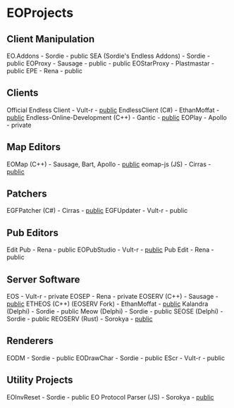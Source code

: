 # EOProjects
## Client Manipulation
EO.Addons - Sordie - public
SEA (Sordie's Endless Addons) - Sordie - public
EOProxy - Sausage - public - public
EOStarProxy - Plastmastar - public
EPE - Rena - public

## Clients
Official Endless Client - Vult-r - [public](https://endless-online.com)
EndlessClient (C#) - EthanMoffat - [public](https://github.com/ethanmoffat/endlessclient)
Endless-Online-Development (C++) - Gantic - [public](https://github.com/GanticsAntics/Endless-Online-Development)
EOPlay - Apollo - private

## Map Editors
EOMap (C++) - Sausage, Bart, Apollo - [public](https://eoserv.net/download)
eomap-js (JS) - Cirras - [public](https://github.com/Cirras/eomap-js)

## Patchers 
EGFPatcher (C#) - Cirras - [public](https://github.com/Cirras/egf-patcher)
EGFUpdater - Vult-r - public

## Pub Editors
Edit Pub - Rena - public
EOPubStudio - Vult-r - [public](https://www.endless-online.com/dev/downloads.html)
Pub Edit - Rena - public

## Server Software
EOS - Vult-r - private
EOSEP - Rena - private
EOSERV (C++) - Sausage - [public](https://eoserv.net)
ETHEOS (C++) (EOSERV Fork) - EthanMoffat - [public](https://github.com/ethanmoffat/etheos)
Kalandra (Delphi) - Sordie - public
Meow (Delphi) - Sordie - public
SEOSE (Delphi) - Sordie - public
REOSERV (Rust) - Sorokya - [public](https://github.com/sorokya/reoserv)

## Renderers 
EODM - Sordie - public
EODrawChar - Sordie - public
EScr - Vult-r - public

## Utility Projects
EOInvReset - Sordie - public
EO Protocol Parser (JS) - Sorokya - [public](https://github.com/sorokya/eo_protocol_parser)
